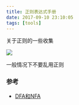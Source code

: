 ```yaml
---
title: 正则表达式手册
date: 2017-09-10 23:10:05
tags: [tools]
---
```


关于正则的一些收集
<!--more-->
![](http://odzl05jxx.bkt.clouddn.com/image/jpg/fresh-sparkle-dew-drops-on-red-flower-wallpaper-53861cf580909.jpg?imageView2/2/w/600)

一般情况下不要乱用正则

### 参考
- [DFA和NFA](http://www.importnew.com/26560.html)
